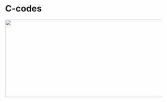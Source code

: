 # C-codes

<img src="https://res.cloudinary.com/practicaldev/image/fetch/s--N1ZjPFkk--/c_imagga_scale,f_auto,fl_progressive,h_420,q_auto,w_1000/https://thepracticaldev.s3.amazonaws.com/i/j7h5lj4fyc2pjlku9mw2.png" height="250px" width="600px">

